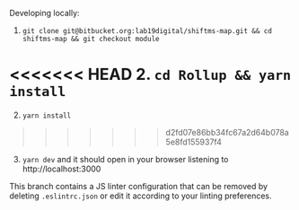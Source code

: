 Developing locally:

1. `git clone git@bitbucket.org:lab19digital/shiftms-map.git && cd shiftms-map && git checkout module`

<<<<<<< HEAD
2. `cd Rollup && yarn install`
=======
2. `yarn install`
>>>>>>> d2fd07e86bb34fc67a2d64b078a5e8fd155937f4

3. `yarn dev` and it should open in your browser listening to http://localhost:3000


This branch contains a JS linter configuration that can be removed by deleting `.eslintrc.json` or edit it
according to your linting preferences.
